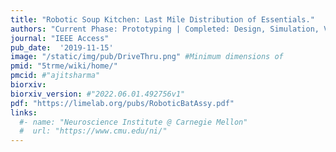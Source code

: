 ```yaml
---
title: "Robotic Soup Kitchen: Last Mile Distribution of Essentials."
authors: "Current Phase: Prototyping | Completed: Design, Simulation, Validation"
journal: "IEEE Access"
pub_date:  '2019-11-15'
image: "/static/img/pub/DriveThru.png" #Minimum dimensions of
pmid: "5trme/wiki/home/"
pmcid: #"ajitsharma"
biorxiv:
biorxiv_version: #"2022.06.01.492756v1"
pdf: "https://limelab.org/pubs/RoboticBatAssy.pdf"
links:
  #- name: "Neuroscience Institute @ Carnegie Mellon"
  #  url: "https://www.cmu.edu/ni/"   
---
```

